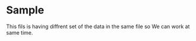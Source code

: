 # Sample

This fils is having diffrent set of the data in the same file so We can work at same time.
